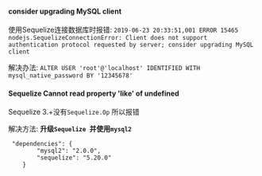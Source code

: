 ####  consider upgrading MySQL client 

使用Sequelize连接数据库时报错: `2019-06-23 20:33:51,001 ERROR 15465 nodejs.SequelizeConnectionError: Client does not support authentication protocol requested by server; consider upgrading MySQL client`

解决办法: ` ALTER USER 'root'@'localhost' IDENTIFIED WITH mysql_native_password BY '12345678'   `

#### Sequelize Cannot read property 'like' of undefined

Sequelize 3.+没有`Sequelize.Op` 所以报错

解决方法: **升级`Sequelize `并使用`mysql2`**

```
 "dependencies": {
        "mysql2": "2.0.0",
        "sequelize": "5.20.0"
    }
```

